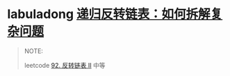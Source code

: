 # labuladong [递归反转链表：如何拆解复杂问题](https://mp.weixin.qq.com/s/5wz_YJ3lTkDH3nWfVDi5SA)

> NOTE: 
>
> leetcode [92. 反转链表 II](https://leetcode-cn.com/problems/reverse-linked-list-ii/) 中等

